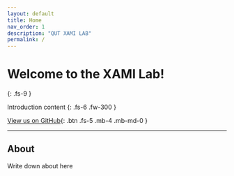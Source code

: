 ```yaml
---
layout: default
title: Home
nav_order: 1
description: "QUT XAMI LAB"
permalink: /
---
```


# Welcome to the XAMI Lab!

{: .fs-9 }

Introduction content
{: .fs-6 .fw-300 }

[View us on GitHub](https://github.com/XAMI-Initiative){: .btn .fs-5 .mb-4 .mb-md-0 }

---

## About
Write down about here

